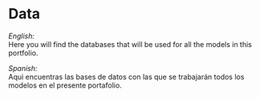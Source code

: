 # Data

*English:*  
Here you will find the databases that will be used for all the models in this portfolio.

*Spanish:*  
Aqui encuentras las bases de datos con las que se trabajarán todos los modelos en el presente portafolio.
